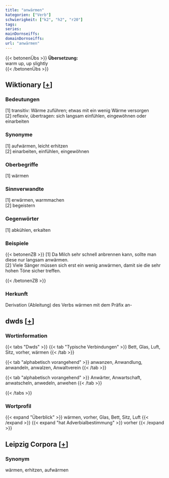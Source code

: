 ```yaml
---
title: "anwärmen"
kategorien: ["Verb"]
schwierigkeit: ["k2", "h2", "r20"]
tags:
series:
mainDornseiffs:
domainDornseiffs:
url: "anwärmen"
---
```


{{< betonenÜbs >}}
**Übersetzung:**  
warm up, up slightly  
{{< /betonenÜbs >}}

## Wiktionary [[+](https://de.wiktionary.org/wiki/anwärmen)]

### Bedeutungen
[1] transitiv: Wärme zuführen; etwas mit ein wenig Wärme versorgen  
[2] reflexiv, übertragen: sich langsam einfühlen, eingewöhnen oder einarbeiten  

### Synonyme
[1] aufwärmen, leicht erhitzen  
[2] einarbeiten, einfühlen, eingewöhnen  

### Oberbegriffe
[1] wärmen  

### Sinnverwandte
[1] erwärmen, warmmachen  
[2] begeistern  

### Gegenwörter
[1] abkühlen, erkalten  

### Beispiele
{{< betonenZB >}}
[1] Da Milch sehr schnell anbrennen kann, sollte man diese nur langsam anwärmen.  
[2] Viele Sänger müssen sich erst ein wenig anwärmen, damit sie die sehr hohen Töne sicher treffen.  

{{< /betonenZB >}}
### Herkunft
Derivation (Ableitung) des Verbs wärmen mit dem Präfix an-  



## dwds [[+](https://www.dwds.de/wb/anwärmen)]

### Wortinformation
{{< tabs "Dwds" >}}
{{< tab "Typische Verbindungen" >}}
Bett, Glas, Luft, Sitz, vorher, wärmen
{{< /tab >}}

{{< tab "alphabetisch vorangehend" >}}
anwanzen, Anwandlung, anwandeln, anwalzen, Anwaltverein
{{< /tab >}}

{{< tab "alphabetisch vorangehend" >}}
Anwärter, Anwartschaft, anwatscheln, anwedeln, anwehen
{{< /tab >}}

{{< /tabs >}}

### Wortprofil
{{< expand "Überblick" >}} wärmen, vorher, Glas, Bett, Sitz, Luft {{< /expand >}}
{{< expand "hat Adverbialbestimmung" >}} vorher {{< /expand >}}

## Leipzig Corpora [[+](https://corpora.uni-leipzig.de/en/res?word=anwärmen&corpusId=deu_newscrawl-public_2018)]


### Synonym
wärmen, erhitzen, aufwärmen

